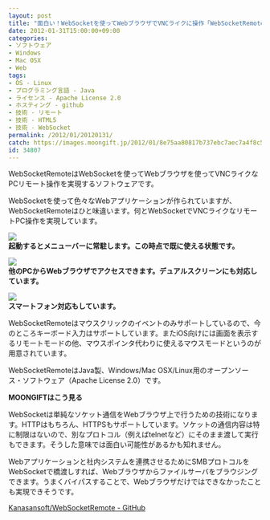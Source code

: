 ```yaml
---
layout: post
title: "面白い！WebSocketを使ってWebブラウザでVNCライクに操作「WebSocketRemote」"
date: 2012-01-31T15:00:00+09:00
categories:
- ソフトウェア
- Windows
- Mac OSX
- Web
tags: 
- OS - Linux
- プログラミング言語 - Java
- ライセンス - Apache License 2.0
- ホスティング - github
- 技術 - リモート
- 技術 - HTML5
- 技術 - WebSocket
permalink: /2012/01/20120131/
catch: https://images.moongift.jp/2012/01/8e75aa80817b737ebc7aec7a4f8c574c.png
id: 34807
---
```

WebSocketRemoteはWebSocketを使ってWebブラウザを使ってVNCライクなPCリモート操作を実現するソフトウェアです。

  

WebSocketを使って色々なWebアプリケーションが作られていますが、WebSocketRemoteはひと味違います。何とWebSocketでVNCライクなリモートPC操作を実現しています。

  

[![](https://images.moongift.jp/2012/01/120123-0001_thumb.png)](https://images.moongift.jp/2012/01/120123-0001.png)  
**起動するとメニューバーに常駐します。この時点で既に使える状態です。**

  

[![](https://images.moongift.jp/2012/01/8e75aa80817b737ebc7aec7a4f8c574c.png)](https://images.moongift.jp/2012/01/8eedf46198dd24ecc4b4383d90cbf4ff.png)  
**他のPCからWebブラウザでアクセスできます。デュアルスクリーンにも対応しています。**

  

[![](https://images.moongift.jp/2012/01/f52fc3ccb4e9c70551d2febc2b60c148.png)](https://images.moongift.jp/2012/01/89a40e8c6e2e50cbbd77968fe67a29fa.png)  
**スマートフォン対応もしています。**

  

WebSocketRemoteはマウスクリックのイベントのみサポートしているので、今のところキーボード入力はサポートしています。またiOS向けには画面を表示するリモートモードの他、マウスポインタ代わりに使えるマウスモードというのが用意されています。

  
<!--more-->  

WebSocketRemoteはJava製、Windows/Mac OSX/Linux用のオープンソース・ソフトウェア（Apache License 2.0）です。

  
  
  

**MOONGIFTはこう見る**

  

WebSocketは単純なソケット通信をWebブラウザ上で行うための技術になります。HTTPはもちろん、HTTPSもサポートしています。ソケットの通信内容は特に制限はないので、別なプロトコル（例えばtelnetなど）にそのまま渡して実行もできます。そうした意味では面白い可能性があるかも知れません。

  

Webアプリケーションと社内システムを連携させるためにSMBプロトコルをWebSocketで橋渡しすれば、Webブラウザからファイルサーバをブラウジングできます。うまくバイパスすることで、Webブラウザだけではできなかったことも実現できそうです。

  

[Kanasansoft/WebSocketRemote - GitHub](https://github.com/Kanasansoft/WebSocketRemote)

